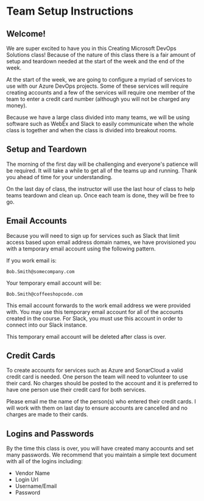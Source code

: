 # Team Setup Instructions

## Welcome!

We are super excited to have you in this Creating Microsoft DevOps Solutions class! Because of the nature of this class there is a fair amount of setup and teardown needed at the start of the week and the end of the week.

At the start of the week, we are going to configure a myriad of services to use with our Azure DevOps projects. Some of these services will require creating accounts and a few of the services will require one member of the team to enter a credit card number (although you will not be charged any money).

Because we have a large class divided into many teams, we will be using software such as WebEx and Slack to easily communicate when the whole class is together and when the class is divided into breakout rooms.

## Setup and Teardown

The morning of the first day will be challenging and everyone's patience will be required. It will take a while to get all of the teams up and running. Thank you ahead of time for your understanding.

On the last day of class, the instructor will use the last hour of class to help teams teardown and clean up. Once each team is done, they will be free to go.

## Email Accounts

Because you will need to sign up for services such as Slack that limit access based upon email address domain names, we have provisioned you with a temporary email account using the following pattern.

If you work email is:

```text
Bob.Smith@somecompany.com
```

Your temporary email account will be:

```text
Bob.Smith@coffeeshopcode.com
```

This email account forwards to the work email address we were provided with. You may use this temporary email account for all of the accounts created in the course. For Slack, you must use this account in order to connect into our Slack instance.

This temporary email account will be deleted after class is over.

## Credit Cards

To create accounts for services such as Azure and SonarCloud a valid credit card is needed. One person the team will need to volunteer to use their card. No charges should be posted to the account and it is preferred to have one person use their credit card for both services.

Please email me the name of the person(s) who entered their credit cards. I will work with them on last day to ensure accounts are cancelled and no charges are made to their cards.

## Logins and Passwords

By the time this class is over, you will have created many accounts and set many passwords. We recommend that you maintain a simple text document with all of the logins including:

- Vendor Name
- Login Url
- Username/Email
- Password
